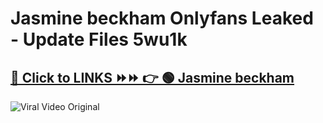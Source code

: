 
 # Jasmine beckham Onlyfans Leaked - Update Files 5wu1k

## <h2><a href="https://clipsfans.com/Jasmine_beckham&ref=git">🔗 Click to LINKS ⏩⏩ 👉 🟢 Jasmine beckham </a></h2>

<a href="https://clipsfans.com/Jasmine_beckham&ref=git" rel="nofollow" data-target="animated-image.originalLink"><img src="https://i.ibb.co.com/xMMVF88/686577567.gif" alt="Viral Video Original" style="max-width: 100%; display: inline-block;" data-target="animated-image.originalImage"></a>

